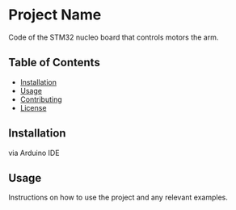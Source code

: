 # Project Name

Code of the STM32 nucleo board that controls motors the arm.

## Table of Contents

- [Installation](#installation)
- [Usage](#usage)
- [Contributing](#contributing)
- [License](#license)

## Installation

via Arduino IDE

## Usage

Instructions on how to use the project and any relevant examples.
